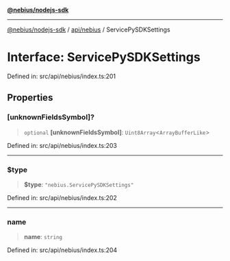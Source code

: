 [**@nebius/nodejs-sdk**](../../../README.md)

***

[@nebius/nodejs-sdk](../../../README.md) / [api/nebius](../README.md) / ServicePySDKSettings

# Interface: ServicePySDKSettings

Defined in: src/api/nebius/index.ts:201

## Properties

### \[unknownFieldsSymbol\]?

> `optional` **\[unknownFieldsSymbol\]**: `Uint8Array`\<`ArrayBufferLike`\>

Defined in: src/api/nebius/index.ts:203

***

### $type

> **$type**: `"nebius.ServicePySDKSettings"`

Defined in: src/api/nebius/index.ts:202

***

### name

> **name**: `string`

Defined in: src/api/nebius/index.ts:204

